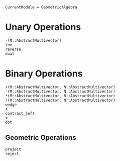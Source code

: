 ```@meta
CurrentModule = GeometricAlgebra
```

# Unary Operations
```@docs
-(M::AbstractMultivector)
inv
reverse
dual
```

# Binary Operations

```@docs
+(M::AbstractMultivector, N::AbstractMultivector)
-(M::AbstractMultivector, N::AbstractMultivector)
*(M::AbstractMultivector, N::AbstractMultivector)
/(M::AbstractMultivector, N::AbstractMultivector)
wedge
∧
contract_left
<
dot
```

## Geometric Operations

```@docs
project
reject
```

